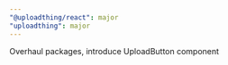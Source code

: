 ```yaml
---
"@uploadthing/react": major
"uploadthing": major
---
```


Overhaul packages, introduce UploadButton component
